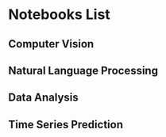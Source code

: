# Notebooks List

## Computer Vision

## Natural Language Processing

## Data Analysis

## Time Series Prediction
